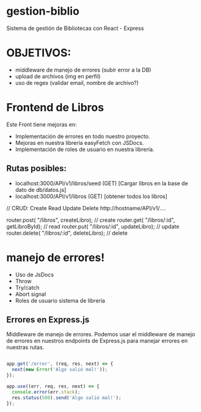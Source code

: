 # gestion-biblio
Sistema de gestión de Bibliotecas con React - Express


# OBJETIVOS:
- middleware de manejo de errores (subir error a la DB)
- upload de archivos (img en perfil)
- uso de regex (validar email, nombre de archivo?)


# Frontend de Libros

Este Front tiene mejoras en:
- Implementación de errores en todo nuestro proyecto.
- Mejoras en nuestra librería easyFetch con JSDocs.
- Implementación de roles de usuario en nuestra librería.


## Rutas posibles:

- localhost:3000/API/v1/libros/seed (GET) [Cargar libros en la base de dato de db/datos.js]
- localhost:3000/API/v1/libros      (GET) [obtener todos los libros]

// CRUD: Create Read Update Delete 
http://hostname/API/v1/....

router.post(    "/libros",      createLibro);   // create
router.get(     "/libros/:id",  getLibroById);  // read
router.put(     "/libros/:id",  updateLibro);   // update
router.delete(  "/libros/:id",  deleteLibro);   // delete


# manejo de errores!

- Uso de JsDocs
- Throw
- Try/catch
- Abort signal
- Roles de usuario sistema de librería


## Errores en Express.js

Middleware de manejo de errores. Podemos usar el middleware de manejo de errores en nuestros endpoints de Express.js para manejar errores en nuestras rutas.

```javascript

app.get('/error', (req, res, next) => {
  next(new Error('Algo salió mal!'));
});

app.use((err, req, res, next) => {
  console.error(err.stack);
  res.status(500).send('Algo salió mal!');
});
```
